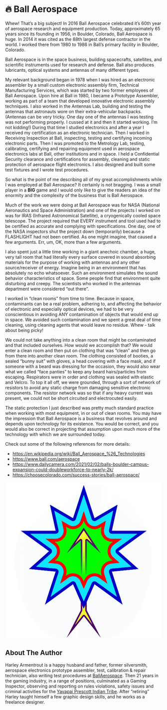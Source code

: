 # 🔥 Ball Aerospace

Whew! That’s a big subject! In 2016 Ball Aerospace celebrated it’s 60th year of
aerospace research and equipment production. Today, approximately 65 years since
its founding in 1956, in Boulder, Colorado, Ball Aerospace is huge. In 2014 it
was cited as the 88th largest defense contractor in the world. I worked there
from 1980 to 1986 in Ball’s primary facility in Boulder, Colorado.

Ball Aerospace is in the space business, building spacecrafts, satellites, and
scientific instruments used for research and defense. Ball also produces
lubricants, optical systems and antennas of many different types.

My relevant background began in 1978 when I was hired as an electronic assembler
by a small custom electronic assembly firm, Technical Manufacturing Services,
which was started by two former employees of Ball Aerospace. Upon hire at Ball
in 1980, I became a Prototype Assembler, working as part of a team that
developed innovative electronic assembly techniques. I also worked in the
Antennas Lab, building and testing the antennas that astronauts wore on their
extra-vehicular backpacks. (Antennas can be very tricky. One day one of the
antennas I was testing was not performing properly. I cussed at it and then it
started working. I’m not kidding!) During that time I studied electronics and
after a year I received my certification as an electronic technician. Then I
worked in Receiving Inspection at Ball, inspecting, testing and certifying
incoming electronic parts. Then I was promoted to the Metrology Lab, testing,
calibrating, certifying and repairing equipment used in aerospace electronics
labs at Ball, other institutions and in space. I held a Confidential Security
clearance and certifications for assembly, cleaning and static protection of
aerospace flight electronics. I also designed and built some test fixtures and I
wrote test procedures.

So what is the point of me describing all of my great accomplishments while I
was employed at Ball Aerospace? It certainly is not bragging. I was a small
player in a **BIG** game and I would only like to give the readers an idea of
the enormity and the complexity of the business that is Ball Aerospace.

Much of the work we were doing at Ball Aerospace was for NASA (National
Aeronautics and Space Administration) and one of the projects I worked on was
for IRAS (Infrared Astronomical Satellite), a cryogenically cooled space
telescope. The project required that EVERY instrument and tool used had to be
certified as accurate and complying with specifications. One day, one of the
NASA inspectors shut the project down (temporarily) because a FLASHLIGHT had not
been certified. As one might imagine, that caused a few arguments. Err, um, OK,
more than a few arguments.

I also spent just a little time working in a giant anechoic chamber, a huge,
very tall room that had literally every surface covered in sound absorbing
materials for the purpose of working with antennas and any other source/receiver
of energy. Imagine being in an environment that has absolutely no echo
whatsoever. Such an environment simulates the sound behavior characteristics of
space. Some people find that environment quite disturbing and creepy. The
scientists who worked in the antennas department were considered “out there”.

I worked in “clean rooms” from time to time. Because in space, contaminants can
be a real problem, adhering to, and affecting the behavior of electronic and
especially optical devices, we had to be very conscientious in avoiding ANY
contamination of objects that would end up in space. We avoided such
contamination and we spent a great deal of time cleaning, using cleaning agents
that would leave no residue. Whew - talk about being picky!

We could not take anything into a clean room that might be contaminated and that
included ourselves. How would we accomplish that? We would enter a clean room
and then put on clothing that was “clean” and then go from there into another
clean room. The clothing consisted of booties, a sealed “bunny suit” with
gloves, a head covering with a face mask, and if someone with a beard was
dressing for the occasion, they would also wear what we called “face panties” to
keep any beard hairs/particles from escaping. Respirators were in order and
clothing was sealed with elastic and Velcro. To top it all off, we were
grounded, through a sort of network of resistors to avoid any static charge from
damaging sensitive electronic components. The resistor network was so that if
any heavy current was present, we could not be short circuited and electrocuted
easily.

The static protection I just described was pretty much standard practice when
working with most equipment, in or out of clean rooms. You may have the
impression that Ball Aerospace is a business that revolves around and depends
upon technology for its existence. You would be correct, and you would also be
correct in projecting that assumption upon much more of the technology with
which we are surrounded today.

Check out some of the following references for more details:

- <https://en.wikipedia.org/wiki/Ball_Aerospace_%26_Technologies>
- <https://www.ball.com/aerospace>
- <https://www.dailycamera.com/2021/02/02/balls-boulder-campus-expansion-could-doubleworkforce-to-nearly-2k/>
- <https://choosecolorado.com/success-stories/ball-aerospace/>

![Ball Aerospace](_static/images/ball-aerospace/ball-aerospace-logo.png)

## About The Author

Harley Armentrout is a happy husband and father, former silversmith, aerospace
electronics prototype assembler, test, calibration & repair technician, also
writing test procedures at [BallAerospace](https://www.ball.com/aerospace). Then
21 years in the gaming industry, in a range of positions, culminated as a Gaming
Inspector, observing and reporting on rules violations, safety issues and
criminal activities for the
[Yavapai Prescott Indian Tribe](https://buckyscasino.com/). After “retiring”
Harley taught himself a few graphic design skills, and he works as a freelance
designer.
